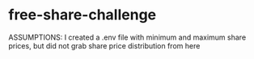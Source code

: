 # free-share-challenge

ASSUMPTIONS:
I created a .env file with minimum and maximum share prices, but did not grab share price distribution from here
